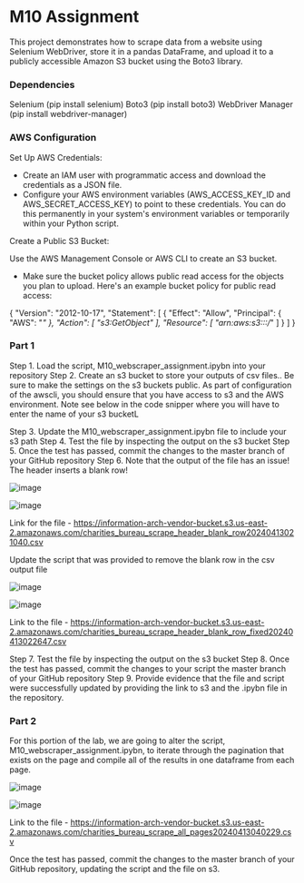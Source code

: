 # M10 Assignment 
This project demonstrates how to scrape data from a website using Selenium WebDriver, store it in a pandas DataFrame, and upload it to a publicly accessible Amazon S3 bucket using the Boto3 library.

### Dependencies

Selenium (pip install selenium)
Boto3 (pip install boto3)
WebDriver Manager (pip install webdriver-manager)

### AWS Configuration

Set Up AWS Credentials:

- Create an IAM user with programmatic access and download the credentials as a JSON file.
- Configure your AWS environment variables (AWS_ACCESS_KEY_ID and AWS_SECRET_ACCESS_KEY) to point to these credentials. You can do this permanently in your system's environment variables or temporarily within your Python script.

Create a Public S3 Bucket:

 Use the AWS Management Console or AWS CLI to create an S3 bucket.
- Make sure the bucket policy allows public read access for the objects you plan to upload. Here's an example bucket policy for public read access:

{
    "Version": "2012-10-17",
    "Statement": [
        {
            "Effect": "Allow",
            "Principal": {
                "AWS": "*"
            },
            "Action": [
                "s3:GetObject"
            ],
            "Resource": [
                "arn:aws:s3:::<your-bucket-name>/*"
            ]
        }
    ]
}


### Part 1

Step 1. Load the script, M10_webscraper_assignment.ipybn into your repository
Step 2. Create an s3 bucket to store your outputs of csv files.. Be sure to make the settings on the s3 buckets public. As part of configuration of the awscli, you should ensure that you have access to s3 and the AWS environment. Note see below in the code snipper where you will have to enter the name of your s3 bucketL
 
Step 3. Update the M10_webscraper_assignment.ipybn file to include your s3 path
Step 4. Test the file by inspecting the output on the s3 bucket
Step 5. Once the test has passed, commit the changes to the master branch of your GitHub repository
Step 6. Note that the output of the file has an issue! The header inserts a blank row!

![image](https://github.com/anagh3395/M10_Assignment/assets/146588429/6af9d049-4630-4637-a152-0ad13a7e0dfa)

![image](https://github.com/anagh3395/M10_Assignment/assets/146588429/e61bcdde-6c6d-4a57-b93b-9bb4cc04602b)

Link for the file - 
https://information-arch-vendor-bucket.s3.us-east-2.amazonaws.com/charities_bureau_scrape_header_blank_row20240413021040.csv



Update the script that was provided to remove the blank row in the csv output file

![image](https://github.com/anagh3395/M10_Assignment/assets/146588429/a8e75d35-c140-48ae-bca4-2dad9a0df3f8)

![image](https://github.com/anagh3395/M10_Assignment/assets/146588429/e79542de-ade3-4b67-b2d3-79adcb916b60)

Link to the file - 
https://information-arch-vendor-bucket.s3.us-east-2.amazonaws.com/charities_bureau_scrape_header_blank_row_fixed20240413022647.csv



Step 7. Test the file by inspecting the output on the s3 bucket
Step 8. Once the test has passed, commit the changes to your script the master branch of your GitHub repository
Step 9. Provide evidence that the file and script were successfully updated by providing the link to s3 and the .ipybn file in the repository. 

### Part 2
For this portion of the lab, we are going to alter the script, M10_webscraper_assignment.ipybn, to iterate through the pagination that exists on the page and compile all of the results in one dataframe from each page.

![image](https://github.com/anagh3395/M10_Assignment/assets/146588429/11598451-9e4b-489c-ba37-cfa1b8251b89)

![image](https://github.com/anagh3395/M10_Assignment/assets/146588429/f7c33469-169c-4184-bae4-1c25d33716b4)

Link to the file - 
https://information-arch-vendor-bucket.s3.us-east-2.amazonaws.com/charities_bureau_scrape_all_pages20240413040229.csv


Once the test has passed, commit the changes to the master branch of your GitHub repository, updating the script and the file on s3.  





